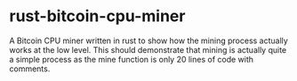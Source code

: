 # rust-bitcoin-cpu-miner

A Bitcoin CPU miner written in rust to show how the mining process actually works at the low level. This should demonstrate that mining is actually quite a simple process as the mine function is only 20 lines of code with comments.